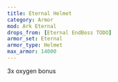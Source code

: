 ```yaml
---
title: Eternal Helmet
category: Armor
mod: Ark Eternal
drops_from: [Eternal EndBoss TODO]
armor_set: Eternal
armor_type: Helmet
max_armor: 14000
---
```


3x oxygen bonus